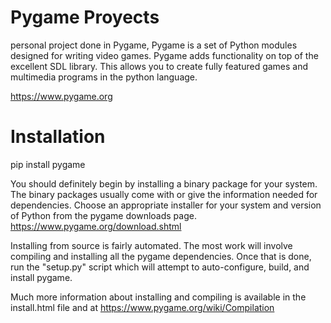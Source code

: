 
# Pygame Proyects

personal project done in Pygame, Pygame is a set of Python modules designed for writing video games. Pygame adds functionality on top of the excellent SDL library. This allows you to create fully featured games and multimedia programs in the python language.


https://www.pygame.org


# Installation

pip install pygame

You should definitely begin by installing a binary package for your system. The binary packages usually come with or give the information needed for dependencies. Choose an appropriate installer for your system and version of Python from the pygame downloads page. https://www.pygame.org/download.shtml

Installing from source is fairly automated. The most work will involve compiling and installing all the pygame dependencies. Once that is done, run the "setup.py" script which will attempt to auto-configure, build, and install pygame.

Much more information about installing and compiling is available in the install.html file and at https://www.pygame.org/wiki/Compilation
